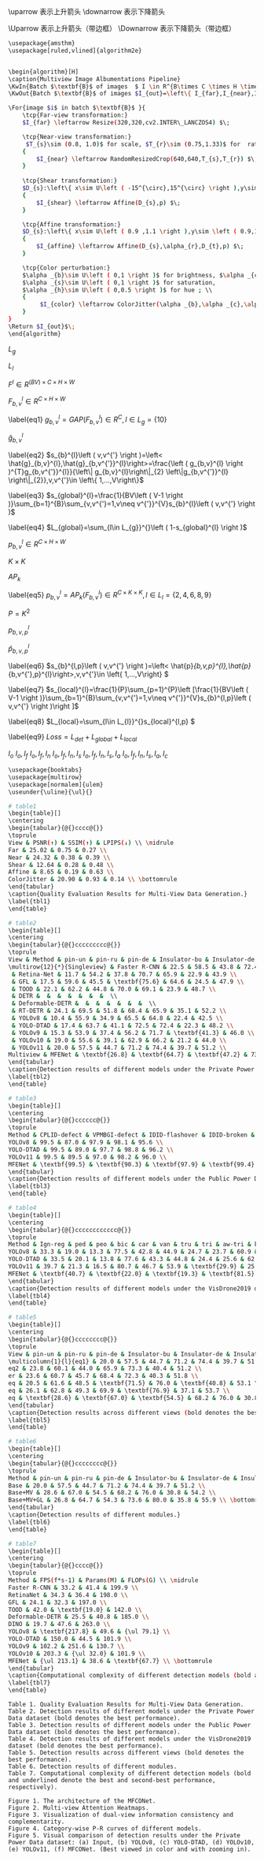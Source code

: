 
\uparrow 表示上升箭头
\downarrow 表示下降箭头

\Uparrow 表示上升箭头（带边框）
\Downarrow 表示下降箭头（带边框）


```bash
\usepackage{amsthm}
\usepackage[ruled,vlined]{algorithm2e}


\begin{algorithm}[H]
\caption{Multiview Image Albumentations Pipeline}
\KwIn{Batch $\textbf{B}$ of images  $ I \in R^{B\times C \times H \times W}$}
\KwOut{Batch $\textbf{B}$ of images $I_{out}=\left\{ I_{far},I_{near},I_{original},I_{shear},I_{affine},I_{color}\right\}$}

\For{image $i$ in batch $\textbf{B}$ }{
    \tcp{Far-view transformation:}
    $I_{far} \leftarrow Resize(320,320,cv2.INTER\_LANCZOS4) $\;

    \tcp{Near-view transformation:}
     $T_{s}\sim (0.8, 1.0)$ for scale, $T_{r}\sim (0.75,1.33)$ for  ratio; \\
    {
        $I_{near} \leftarrow RandomResizedCrop(640,640,T_{s},T_{r}) $\;
    }
    
    \tcp{Shear transformation:}
    $D_{s}:\left\{ x\sim U\left ( -15^{\circ},15^{\circ} \right ),y\sim \left ( -10^{\circ},10^{\circ} \right )\right\}$ for shear;\\
    {
        $I_{shear} \leftarrow Affine(D_{s},p) $\;
    }

    \tcp{Affine transformation:}
    $D_{s}:\left\{ x\sim U\left ( 0.9 ,1.1 \right ),y\sim \left ( 0.9,1.1 \right )\right\}$ for scale, $\alpha_{r} \sim \left ( -15^{\circ},15^{\circ} \right )$ for rotate, $D_{t}:\left\{ x\sim U\left ( 0.9 ,1.1 \right ),y\sim \left ( 0.9,1.1 \right )\right\}$ for translate;\\
    {
        $I_{affine} \leftarrow Affine(D_{s},\alpha_{r},D_{t},p) $\;
    }

    \tcp{Color perturbation:}
    $\alpha _{b}\sim U\left ( 0,1 \right )$ for brightness, $\alpha _{c}\sim U\left ( 0,1 \right )$ for contrast,
    $\alpha _{s}\sim U\left ( 0,1 \right )$ for saturation, 
    $\alpha _{h}\sim U\left ( 0,0.5 \right )$ for hue ; \\
    {
         $I_{color} \leftarrow ColorJitter(\alpha _{b},\alpha _{c},\alpha _{s},\alpha _{h},p) $\;
    }
}
\Return $I_{out}$\;
\end{algorithm}
```

$L_{g}$

$L_{l}$


$F^{l}\in R^{\left ( BV\right )\times C \times H \times W}$

$F_{b,v}^{l}\in R^{C \times H \times W}$

\label{eq1}
$g_{b,v}^{l}= GAP\left ( F_{b,v}^{l} \right )\in R^{C},l\in L_{g}=\left\{ 10\right\}$

$\hat{g}_{b,v}^{l}$

\label{eq2}
$s_{b}^{l}\left ( v,v^{'} \right )=\left< \hat{g}_{b,v}^{l},\hat{g}_{b,v^{'}}^{l}\right>=\frac{\left ( g_{b,v}^{l} \right )^{T}g_{b,v^{'}}^{l}}{\left\| g_{b,v}^{l}\right\|_{2} \left\|g_{b,v^{'}}^{l} \right\|_{2}},v,v^{'}\in \left\{ 1,...,V\right\}$

\label{eq3}
$s_{global}^{l}=\frac{1}{BV\left ( V-1 \right )}\sum_{b=1}^{B}\sum_{v,v^{'}=1,v\neq v^{'}}^{V}s_{b}^{l}\left ( v,v^{'} \right )$

\label{eq4}
$L_{global}=\sum_{l\in L_{g}}^{}\left ( 1-s_{global}^{l} \right )$


$p_{b,v}^{l}\in R^{C \times H \times W}$

$K \times K$
 
$AP_{k}$

\label{eq5}
$p_{b,v}^{l}= AP_{k}\left ( F_{b,v}^{l} \right )\in R^{C \times K \times K },l\in L_{l}=\left\{ 2,4,6,8,9\right\}$

$P=K^{2}$

$p_{b,v,p}^{l}$

$\hat{p}_{b,v,p}^{l}$

\label{eq6}
$s_{b}^{l,p}\left ( v,v^{'} \right )=\left< \hat{p}_{b,v,p}^{l},\hat{p}_{b,v^{'},p}^{l}\right>,v,v^{'}\in \left\{ 1,...,V\right\} $

\label{eq7}
$s_{local}^{l}=\frac{1}{P}\sum_{p=1}^{P}\left [\frac{1}{BV\left ( V-1 \right )}\sum_{b=1}^{B}\sum_{v,v^{'}=1,v\neq v^{'}}^{V}s_{b}^{l,p}\left ( v,v^{'} \right )\right ]$

\label{eq8}
$L_{local}=\sum_{l\in L_{l}}^{}s_{local}^{l,p} $

\label{eq9}
$Loss=L_{det}+L_{global}+L_{local}$

$I_{o}$
$I_{o},I_{f}$
$I_{o},I_{f},I_{n}$
$I_{o},I_{f},I_{n},I_{s}$
$I_{o},I_{f},I_{n},I_{s},I_{a}$
$I_{o},I_{f},I_{n},I_{s},I_{a},I_{c}$

```bash
\usepackage{booktabs}
\usepackage{multirow}
\usepackage[normalem]{ulem}
\useunder{\uline}{\ul}{}

# table1
\begin{table}[]
\centering
\begin{tabular}{@{}cccc@{}}
\toprule
View & PSNR(↑) & SSIM(↑) & LPIPS(↓) \\ \midrule
Far & 25.02 & 0.75 & 0.27 \\
Near & 24.32 & 0.38 & 0.39 \\
Shear & 12.64 & 0.28 & 0.48 \\
Affine & 8.65 & 0.19 & 0.63 \\
ColorJitter & 20.90 & 0.93 & 0.14 \\ \bottomrule
\end{tabular}
\caption{Quality Evaluation Results for Multi-View Data Generation.}
\label{tbl1}
\end{table}

# table2
\begin{table}[]
\centering
\begin{tabular}{@{}ccccccccc@{}}
\toprule
View & Method & pin-un & pin-ru & pin-de & Insulator-bu & Insulator-de & Insulator-di & mAP(\%) \\ \midrule
\multirow{12}{*}{Singleview} & Faster R-CNN & 22.5 & 58.5 & 43.8 & 72.4 & 75.2 & 31.5 & 50.7 \\
 & Retina-Net & 11.7 & 54.2 & 37.8 & 70.7 & 65.9 & 22.9 & 43.9 \\
 & GFL & 17.5 & 59.6 & 45.5 & \textbf{75.6} & 64.6 & 24.5 & 47.9 \\
 & TOOD & 22.1 & 62.2 & 44.8 & 70.0 & 69.1 & 23.9 & 48.7 \\
 & DETR &  &  &  &  &  &  &  \\
 & Deformable-DETR &  &  &  &  &  &  &  \\
 & RT-DETR & 24.1 & 69.5 & 51.8 & 68.4 & 65.9 & 35.1 & 52.2 \\
 & YOLOv8 & 10.4 & 55.9 & 34.9 & 65.5 & 64.8 & 22.4 & 42.5 \\
 & YOLO-DTAD & 17.4 & 63.7 & 41.1 & 72.5 & 72.4 & 22.3 & 48.2 \\
 & YOLOv9 & 15.3 & 53.9 & 37.4 & 56.2 & 71.7 & \textbf{41.3} & 46.0 \\
 & YOLOv10 & 19.0 & 55.6 & 39.1 & 62.9 & 66.2 & 21.2 & 44.0 \\
 & YOLOv11 & 20.0 & 57.5 & 44.7 & 71.2 & 74.4 & 39.7 & 51.2 \\
Multiview & MFENet & \textbf{26.8} & \textbf{64.7} & \textbf{47.2} & 73.6 & \textbf{80.0} & 35.8 & \textbf{55.9} \\ \bottomrule
\end{tabular}
\caption{Detection results of different models under the Private Power Data dataset (bold denotes the best performance).}
\label{tbl2}
\end{table}

# table3
\begin{table}[]
\centering
\begin{tabular}{@{}cccccc@{}}
\toprule
Method & CPLID-defect & VPMBGI-defect & IDID-flashover & IDID-broken & mAP(\%) \\ \midrule
YOLOv8 & 99.5 & 87.0 & 97.9 & 98.1 & 95.6 \\
YOLO-DTAD & 99.5 & 89.0 & 97.7 & 98.8 & 96.2 \\
YOLOv11 & 99.5 & 89.5 & 97.0 & 98.2 & 96.0 \\
MFENet & \textbf{99.5} & \textbf{90.3} & \textbf{97.9} & \textbf{99.4} & \textbf{96.7} \\ \bottomrule
\end{tabular}
\caption{Detection results of different models under the Public Power Data dataset (bold denotes the best performance).}
\label{tbl3}
\end{table}

# table4
\begin{table}[]
\centering
\begin{tabular}{@{}cccccccccccc@{}}
\toprule
Method & Ign-reg & ped & peo & bic & car & van & tru & tri & aw-tri & bus & mAP(\%) \\ \midrule
YOLOv8 & 33.3 & 19.0 & 13.3 & 77.5 & 42.8 & 44.9 & 24.7 & 23.7 & 60.9 & 36.6 & 37.7 \\
YOLO-DTAD & 33.5 & 20.1 & 13.8 & 77.6 & 43.3 & 44.8 & 24.4 & 25.6 & 62.3 & 36.8 & 38.2 \\
YOLOv11 & 39.7 & 21.3 & 16.5 & 80.7 & 46.7 & 53.9 & \textbf{29.9} & 25.6 & 65.5 & 42.3 & 42.2 \\
MFENet & \textbf{40.7} & \textbf{22.0} & \textbf{19.3} & \textbf{81.5} & \textbf{47.8} & \textbf{55.0} & 29.1 & \textbf{26.3} & \textbf{67.7} & \textbf{44.0} & \textbf{43.3} \\ \bottomrule
\end{tabular}
\caption{Detection results of different models under the VisDrone2019 dataset (bold denotes the best performance).}
\label{tbl4}
\end{table}

# table5
\begin{table}[]
\centering
\begin{tabular}{@{}cccccccc@{}}
\toprule
View & pin-un & pin-ru & pin-de & Insulator-bu & Insulator-de & Insulator-di & mAP(\%) \\ \midrule
\multicolumn{1}{l}{eq1} & 20.0 & 57.5 & 44.7 & 71.2 & 74.4 & 39.7 & 51.2 \\
eq2 & 23.8 & 60.1 & 44.0 & 65.9 & 73.3 & 40.4 & 51.2 \\
er & 23.6 & 60.7 & 45.7 & 68.4 & 72.3 & 40.3 & 51.8 \\
eq & 20.5 & 61.6 & 48.5 & \textbf{71.5} & 76.0 & \textbf{40.8} & 53.1 \\
eq & 26.1 & 62.8 & 49.3 & 69.9 & \textbf{76.9} & 37.1 & 53.7 \\
eq & \textbf{28.6} & \textbf{67.0} & \textbf{54.5} & 68.2 & 76.0 & 30.8 & \textbf{54.2} \\ \bottomrule
\end{tabular}
\caption{Detection results across different views (bold denotes the best performance).}
\label{tbl5}
\end{table}

# table6
\begin{table}[]
\centering
\begin{tabular}{@{}cccccccc@{}}
\toprule
Method & pin-un & pin-ru & pin-de & Insulator-bu & Insulator-de & Insulator-di & mAP(\%) \\ \midrule
Base & 20.0 & 57.5 & 44.7 & 71.2 & 74.4 & 39.7 & 51.2 \\
Base+MV & 28.6 & 67.0 & 54.5 & 68.2 & 76.0 & 30.8 & 54.2 \\
Base+MV+GL & 26.8 & 64.7 & 54.3 & 73.6 & 80.0 & 35.8 & 55.9 \\ \bottomrule
\end{tabular}
\caption{Detection results of different modules.}
\label{tbl6}
\end{table}

# table7
\begin{table}[]
\centering
\begin{tabular}{@{}cccc@{}}
\toprule
Method & FPS(f*s-1) & Params(M) & FLOPs(G) \\ \midrule
Faster R-CNN & 33.2 & 41.4 & 199.9 \\
RetinaNet & 34.3 & 36.4 & 198.0 \\
GFL & 24.1 & 32.3 & 197.0 \\
TOOD & 42.0 & \textbf{19.0} & 142.0 \\
Deformable-DETR & 25.5 & 40.8 & 185.0 \\
DINO & 19.7 & 47.6 & 263.0 \\
YOLOv8 & \textbf{217.8} & 49.6 & {\ul 79.1} \\
YOLO-DTAD & 150.0 & 44.5 & 101.9 \\
YOLOv9 & 102.2 & 251.6 & 130.7 \\
YOLOv10 & 203.3 & {\ul 32.0} & 101.9 \\
MFENet & {\ul 213.1} & 38.6 & \textbf{67.7} \\ \bottomrule
\end{tabular}
\caption{Computational complexity of different detection models (bold and underlined denote the best and second-best performance, respectively).}
\label{tbl7}
\end{table}
```

```text
Table 1. Quality Evaluation Results for Multi-View Data Generation.
Table 2. Detection results of different models under the Private Power Data dataset (bold denotes the best performance).
Table 3. Detection results of different models under the Public Power Data dataset (bold denotes the best performance).
Table 4. Detection results of different models under the VisDrone2019 dataset (bold denotes the best performance).
Table 5. Detection results across different views (bold denotes the best performance).
Table 6. Detection results of different modules.
Table 7. Computational complexity of different detection models (bold and underlined denote the best and second-best performance, respectively).

Figure 1. The architecture of the MFCONet.
Figure 2. Multi-view Attention Heatmaps.
Figure 3. Visualization of dual-view information consistency and complementarity.
Figure 4. Category-wise P-R curves of different models.
Figure 5. Visual comparison of detection results under the Private Power Data dataset: (a) Input, (b) YOLOv8, (c) YOLO-DTAD, (d) YOLOv10, (e) YOLOv11, (f) MFCONet. (Best viewed in color and with zooming in).
```